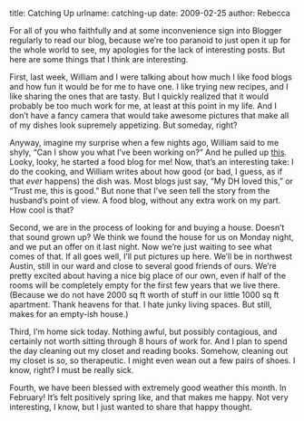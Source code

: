 title: Catching Up
urlname: catching-up
date: 2009-02-25
author: Rebecca

For all of you who faithfully and at some inconvenience sign into Blogger
regularly to read our blog, because we&#x02bc;re too paranoid to just open it up
for the whole world to see, my apologies for the lack of interesting posts. But
here are some things that I think are interesting.

First, last week, William and I were talking about how much I like food blogs
and how fun it would be for me to have one. I like trying new recipes, and I
like sharing the ones that are tasty. But I quickly realized that it would
probably be too much work for me, at least at this point in my life. And I
don&#x02bc;t have a fancy camera that would take awesome pictures that make all
of my dishes look supremely appetizing. But someday, right?

Anyway, imagine my surprise when a few nights ago, William said to me shyly,
&ldquo;Can I show you what I&#x02bc;ve been working on?&rdquo; And he pulled up
[this][a]. Looky, looky, he started a food blog for me! Now, that&#x02bc;s an
interesting take: I do the cooking, and William writes about how good (or bad, I
guess, as if that *ever* happens) the dish was. Most blogs just say, &ldquo;My
DH loved this,&rdquo; or &ldquo;Trust me, this is good.&rdquo; But none that
I&#x02bc;ve seen tell the story from the husband&#x02bc;s point of view. A food
blog, without any extra work on my part. How cool is that?

[a]: https://mywifesfoodblog.wordpress.com/

Second, we are in the process of looking for and buying a house. Doesn&#x02bc;t
that sound grown up? We think we found the house for us on Monday night, and we
put an offer on it last night. Now we&#x02bc;re just waiting to see what comes
of that. If all goes well, I&#x02bc;ll put pictures up here. We&#x02bc;ll be in
northwest Austin, still in our ward and close to several good friends of ours.
We&#x02bc;re pretty excited about having a nice big place of our own, even if
half of the rooms will be completely empty for the first few years that we live
there. (Because we do not have 2000 sq ft worth of stuff in our little 1000 sq
ft apartment. Thank heavens for that. I hate junky living spaces. But still,
makes for an empty-ish house.)

Third, I&#x02bc;m home sick today. Nothing awful, but possibly contagious, and
certainly not worth sitting through 8 hours of work for. And I plan to spend the
day cleaning out my closet and reading books. Somehow, cleaning out my closet is
so, so therapeutic. I might even wean out a few pairs of shoes. I know, right? I
must be really sick.

Fourth, we have been blessed with extremely good weather this month. In
February! It&#x02bc;s felt positively spring like, and that makes me happy. Not
very interesting, I know, but I just wanted to share that happy thought.
